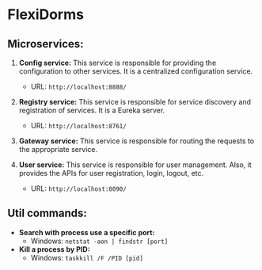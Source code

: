 # FlexiDorms

## Microservices:
1. **Config service:** 
This service is responsible for providing the configuration to other services. It is a centralized configuration service.
    - URL: `http://localhost:8888/`

2. **Registry service:** 
This service is responsible for service discovery and registration of services. It is a Eureka server.
    - URL: `http://localhost:8761/`

3. **Gateway service:**
This service is responsible for routing the requests to the appropriate service.

4. **User service:**
This service is responsible for user management. Also, it provides the APIs for user registration, login, logout, etc.
    - URL: `http://localhost:8090/`

## Util commands:
- **Search with process use a specific port:** 
    - Windows: `netstat -aon | findstr [port]`
- **Kill a process by PID:**
    - Windows: `taskkill /F /PID [pid]`